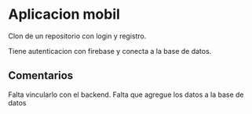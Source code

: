 # Aplicacion mobil
Clon de un repositorio con login y registro.

Tiene autenticacion con firebase y conecta a la base de datos.

## Comentarios
Falta vincularlo con el backend.
Falta que agregue los datos a la base de datos
